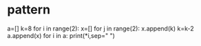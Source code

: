 # pattern
a=[]
k=8
for  i in range(2):
  x=[]
  for  j in  range(2):
    x.append(k)
    k=k-2
  a.append(x)
for i in a:
  print(*i,sep=" ")
